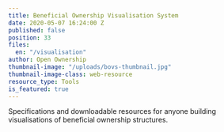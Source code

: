 ```yaml
---
title: Beneficial Ownership Visualisation System
date: 2020-05-07 16:24:00 Z
published: false
position: 33
files:
  en: "/visualisation"
author: Open Ownership
thumbnail-image: "/uploads/bovs-thumbnail.jpg"
thumbnail-image-class: web-resource
resource_type: Tools
is_featured: true
---
```


Specifications and downloadable resources for anyone building visualisations of
beneficial ownership structures.
